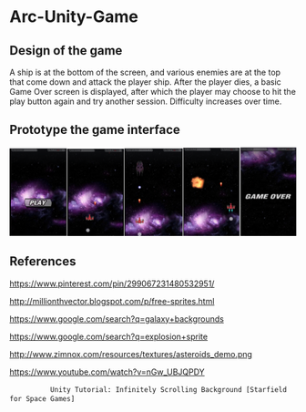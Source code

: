 # Arc-Unity-Game


## Design of the game
 
A ship is at the bottom of the screen, and various enemies are at the top that come down and attack the player ship.
After the player dies, a basic Game Over screen is displayed, after which the player may choose to hit the play button again and try another session. 
Difficulty increases over time.

## Prototype the game interface
 ![Prototype](/prototype.png)


 
## References

 

https://www.pinterest.com/pin/299067231480532951/

http://millionthvector.blogspot.com/p/free-sprites.html

https://www.google.com/search?q=galaxy+backgrounds

https://www.google.com/search?q=explosion+sprite

http://www.zimnox.com/resources/textures/asteroids_demo.png

https://www.youtube.com/watch?v=nGw_UBJQPDY 

              Unity Tutorial: Infinitely Scrolling Background [Starfield for Space Games]

